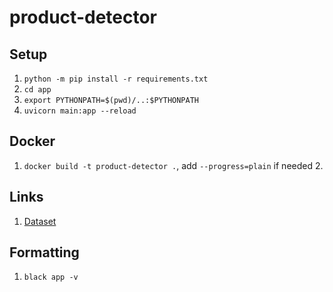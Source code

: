 # product-detector

## Setup

1. `python -m pip install -r requirements.txt`
2. `cd app`
3. `export PYTHONPATH=$(pwd)/..:$PYTHONPATH`
2. `uvicorn main:app --reload`

## Docker

1. `docker build -t product-detector .`, add `--progress=plain` if needed
   2. 

## Links

1. [Dataset](https://drive.google.com/file/d/1iq93lCdhaPUN0fWbLieMtzfB1850pKwd/edit)

## Formatting

1. `black app -v`
